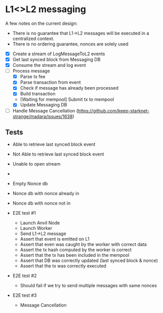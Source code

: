 # L1<>L2 messaging

A few notes on the current design:
- There is no guarantee that L1->L2 messages will be executed in a centralized context.
- There is no ordering guarantee, nonces are solely used 

- [X] Create a stream of LogMessageToL2 events
- [X] Get last synced block from Messaging DB
- [X] Consume the stream and log event
- [ ] Process message 
    - [X] Parse tx fee
    - [X] Parse transaction from event
    - [X] Check if message has already been processed
    - [X] Build transaction
    - [Waiting for mempool] Submit tx to mempool
    - [X] Update Messaging DB
- [ ] Handle Message Cancellation (https://github.com/keep-starknet-strange/madara/issues/1638)

## Tests
- Able to retrieve last synced block event
- Not Able to retrieve last synced block event
- Unable to open stream
- 
- Empty Nonce db
- Nonce db with nonce already in
- Nonce db with nonce not in

- E2E test #1
    - Launch Anvil Node
    - Launch Worker
    - Send L1->L2 message
    - Assert that event is emitted on L1
    - Assert that even was caught by the worker with correct data
    - Assert the tx hash computed by the worker is correct
    - Assert that the tx has been included in the mempool
    - Assert that DB was correctly updated (last synced block & nonce)
    - Assert that the tx was correctly executed

- E2E test #2
    - Should fail if we try to send multiple messages with same nonces

- E2E test #3 
    - Message Cancellation

